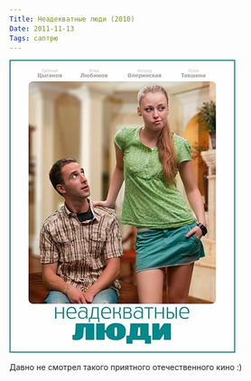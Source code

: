 ```yaml
---
Title: Неадекватные люди (2010)
Date: 2011-11-13
Tags: саптрю
---
```


![neadekvatnie_ludi.jpg](images/neadekvatnie_ludi.jpg)

Давно не смотрел такого приятного отечественного кино :)